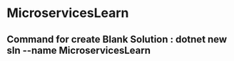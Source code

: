 # MicroservicesLearn
## Command for create Blank Solution : dotnet new sln --name MicroservicesLearn